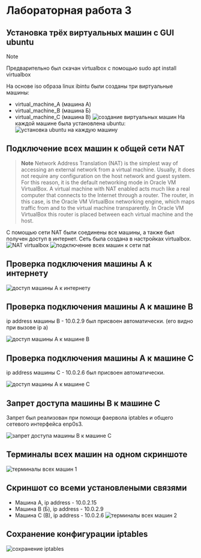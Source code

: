 # Лабораторная работа 3
## Установка трёх виртуальных машин с GUI ubuntu
> [!NOTE]
> Предварительно был скачан virtualbox с помощью sudo apt install virtualbox

На основе iso образа linux ibintu были созданы три виртуальные машины:
- virtual_machine_A (машина А)
- virtual_machine_B (машина Б)
- virtual_machine_C (машина В)
![создание виртуальных машин](/Report/Screenshot-3.png)
На каждой машине была установлена ubuntu:
![установка ubuntu на каждую машину](/Report/Screenshot-2.png)
## Подключение всех машин к общей сети NAT
>**Note**
>Network Address Translation (NAT) is the simplest way of accessing an external network from a virtual machine. Usually, it does not require any configuration on the host network and guest system. For this reason, it is the default networking mode in Oracle VM VirtualBox.
>A virtual machine with NAT enabled acts much like a real computer that connects to the Internet through a router. The router, in this case, is the Oracle VM VirtualBox networking engine, which maps traffic from and to the virtual machine transparently. In Oracle VM VirtualBox this router is placed between each virtual machine and the host.

С помощью сети NAT были соединены все машины, а также был получен доступ в интернет. Сеть была создана в настройках virtualbox.
![NAT virtualbox](/Report/Screenshot-10.png)
![подключение всех машин к сети nat](/Report/Screenshot.png)
## Проверка подключения машины А к интернету
![доступ машины А к интернету](/Report/Screenshot-5.png)
## Проверка подключения машины А к машине В

ip address машины B - 10.0.2.9 был присвоен автоматически.
(его видно при вызове ip a)

![доступ машины А к машине В](/Report/Screenshot-1.png)
## Проверка подключения машины А к машине C

ip address машины С - 10.0.2.6 был присвоен автоматически.

![доступ машины А к машине С](/Report/Screenshot-4.png)
## Запрет доступа машины В к машине С

Запрет был реализован при помощи фаервола iptables и общего сетевого интерфейса enp0s3.

![запрет доступа машины В к машине С](/Report/Screenshot-6.png)
## Терминалы всех машин на одном скриншоте
![терминалы всех машин 1](/Report/Screenshot-7.png)
## Скриншот со всеми установлеными связями

- Машина А, ip address - 10.0.2.15
- Машина B (Б), ip address - 10.0.2.9
- Машина С (В), ip address - 10.0.2.6
![терминалы всех машин 2](/Report/Screenshot-8.png)
## Сохранение конфигурации iptables
![сохранение iptables](/Report/Screenshot-9.png)
